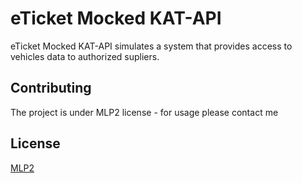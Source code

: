 
# eTicket Mocked KAT-API

eTicket Mocked KAT-API simulates a system that provides access to vehicles data to authorized supliers.

## Contributing
The project is under MLP2 license - for usage please contact me

## License
[MLP2](https://github.com/MartinKostadinov1/eTicket/blob/master/LICENSE)

